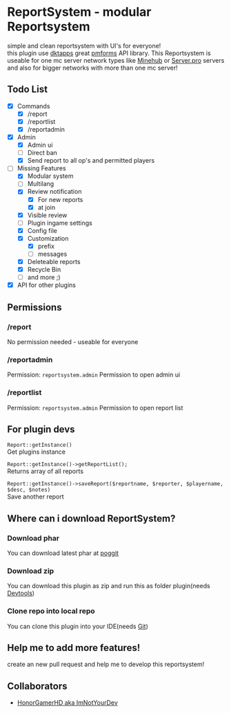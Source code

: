 # ReportSystem - modular Reportsystem
simple and clean reportsystem with UI's for everyone!
<br>this plugin use [dktapps](https://github.com/dktapps) great [pmforms](https://github.com/dktapps-pm-pl/pmforms) API library.
This Reportsystem is useable for one mc server network types like [Minehub](https://minehub.de) or [Server.pro](https://server.pro) servers and also for bigger networks with more than one mc server!

## Todo List

- [x] Commands
    - [x] /report
    - [x] /reportlist
    - [x] /reportadmin
- [x] Admin
    - [x] Admin ui
    - [ ] Direct ban
    - [x] Send report to all op's and permitted players
- [ ] Missing Features
    - [x] Modular system
    - [ ] Multilang
    - [x] Review notification
        - [x] For new reports
        - [x] at join
    - [x] Visible review
    - [ ] Plugin ingame settings
    - [x] Config file
    - [x] Customization
        - [x] prefix
        - [ ] messages
    - [x] Deleteable reports
    - [x] Recycle Bin
    - [ ] and more ;)
- [x] API for other plugins

## Permissions
### /report
No permission needed - useable for everyone

### /reportadmin
Permission: `reportsystem.admin`
Permission to open admin ui

### /reportlist
Permission: `reportsystem.admin`
Permission to open report list

## For plugin devs
`Report::getInstance()`
<br>Get plugins instance

`Report::getInstance()->getReportList();`
<br>Returns array of all reports

`Report::getInstance()->saveReport($reportname, $reporter, $playername, $desc, $notes)`
<br>Save another report

## Where can i download ReportSystem?
### Download phar
You can download latest phar at [poggit](https://poggit.pmmp.io/ci/HonorGamerHD/ReportSystem/ReportSystem)

### Download zip
You can download this plugin as zip and run this as folder plugin(needs [Devtools](https://poggit.pmmp.io/p/DevTools/1.13.4))

### Clone repo into local repo
You can clone this plugin into your IDE(needs [Git](https://git-scm.com/))

## Help me to add more features!
create an new pull request and help me to develop this reportsystem!

## Collaborators
- [HonorGamerHD aka ImNotYourDev](https://github.com/honorgamerhd)